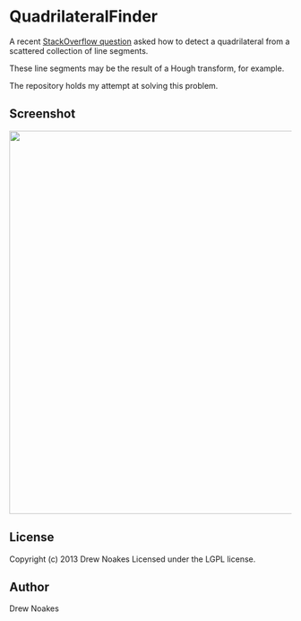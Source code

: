 # QuadrilateralFinder

A recent [StackOverflow question](http://stackoverflow.com/questions/13950983/quadrilateral-shape-finding-algorithm) asked how to detect a quadrilateral from a scattered collection of line segments.

These line segments may be the result of a Hough transform, for example.

The repository holds my attempt at solving this problem.

## Screenshot

<img src="https://raw.github.com/drewnoakes/quadrilateral-finder/master/screenshot.png" width="627" height="683" />

## License

Copyright (c) 2013 Drew Noakes
Licensed under the LGPL license.

## Author

Drew Noakes
